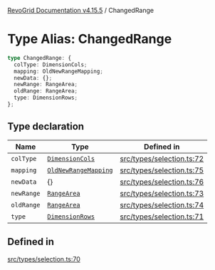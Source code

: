 [RevoGrid Documentation v4.15.5](README.md) / ChangedRange

# Type Alias: ChangedRange

```ts
type ChangedRange: {
  colType: DimensionCols;
  mapping: OldNewRangeMapping;
  newData: {};
  newRange: RangeArea;
  oldRange: RangeArea;
  type: DimensionRows;
};
```

## Type declaration

| Name | Type | Defined in |
| ------ | ------ | ------ |
| `colType` | [`DimensionCols`](TypeAlias.DimensionCols.md) | [src/types/selection.ts:72](https://github.com/revolist/revogrid/blob/e4de5901d3a858ae9e9a420f27ffcd2a33073a79/src/types/selection.ts#L72) |
| `mapping` | [`OldNewRangeMapping`](TypeAlias.OldNewRangeMapping.md) | [src/types/selection.ts:75](https://github.com/revolist/revogrid/blob/e4de5901d3a858ae9e9a420f27ffcd2a33073a79/src/types/selection.ts#L75) |
| `newData` | \{\} | [src/types/selection.ts:76](https://github.com/revolist/revogrid/blob/e4de5901d3a858ae9e9a420f27ffcd2a33073a79/src/types/selection.ts#L76) |
| `newRange` | [`RangeArea`](TypeAlias.RangeArea.md) | [src/types/selection.ts:73](https://github.com/revolist/revogrid/blob/e4de5901d3a858ae9e9a420f27ffcd2a33073a79/src/types/selection.ts#L73) |
| `oldRange` | [`RangeArea`](TypeAlias.RangeArea.md) | [src/types/selection.ts:74](https://github.com/revolist/revogrid/blob/e4de5901d3a858ae9e9a420f27ffcd2a33073a79/src/types/selection.ts#L74) |
| `type` | [`DimensionRows`](TypeAlias.DimensionRows.md) | [src/types/selection.ts:71](https://github.com/revolist/revogrid/blob/e4de5901d3a858ae9e9a420f27ffcd2a33073a79/src/types/selection.ts#L71) |

## Defined in

[src/types/selection.ts:70](https://github.com/revolist/revogrid/blob/e4de5901d3a858ae9e9a420f27ffcd2a33073a79/src/types/selection.ts#L70)
